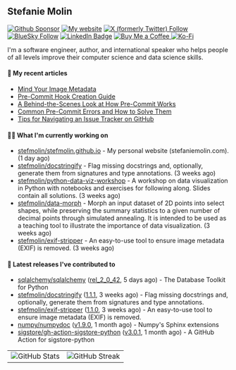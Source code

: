 ## Stefanie Molin

[![Github Sponsor](https://img.shields.io/static/v1?label=Sponsor&message=%E2%9D%A4&logo=GitHub&link=https://github.com/sponsors/stefmolin&style=flat)](https://github.com/sponsors/stefmolin)
[![My website](https://img.shields.io/badge/website-stefaniemolin.com-0073b7?style=flat&link=https://stefaniemolin.com/)](https://stefaniemolin.com/)
[![X (formerly Twitter) Follow](https://img.shields.io/twitter/follow/StefanieMolin?style=social)](https://twitter.com/StefanieMolin)
[![BlueSky Follow](https://img.shields.io/badge/-Stefanie%20Molin-blue?style=flat-square&logo=bluesky&logoColor=white&link=https://bsky.app/profile/stefaniemolin.com)](https://bsky.app/profile/stefaniemolin.com)
[![LinkedIn Badge](https://img.shields.io/badge/LinkedIn-Stefanie%20Molin-blue?style=flat-square&logo=Linkedin&logoColor=white&link=https://www.linkedin.com/in/stefanie-molin/)](https://www.linkedin.com/in/stefanie-molin/)
[![Buy Me a Coffee](https://img.shields.io/badge/Buy_Me_a_Coffee-yellow?style=flat&logo=buymeacoffee&logoColor=white&labelColor=yellow&color=gray)
](https://www.buymeacoffee.com/stefanie.molin)
[![Ko-Fi](https://shields.io/badge/kofi-Support-ff5f5f?logo=ko-fi&style=flat)](https://ko-fi.com/stefaniemolin)

I'm a software engineer, author, and international speaker who helps people of all levels
improve their computer science and data science skills.

#### 📜 My recent articles

- [Mind Your Image Metadata](https://stefaniemolin.com/articles/devx/pre-commit/exif-stripper)
- [Pre-Commit Hook Creation Guide](https://stefaniemolin.com/articles/devx/pre-commit/hook-creation-guide)
- [A Behind-the-Scenes Look at How Pre-Commit Works](https://stefaniemolin.com/articles/devx/pre-commit/behind-the-scenes)
- [Common Pre-Commit Errors and How to Solve Them](https://stefaniemolin.com/articles/devx/pre-commit/troubleshooting-guide)
- [Tips for Navigating an Issue Tracker on GitHub](https://stefaniemolin.com/articles/open-source/navigating-an-issue-tracker)

#### 👩‍💻 What I'm currently working on

- [stefmolin/stefmolin.github.io](https://github.com/stefmolin/stefmolin.github.io) - My personal website (stefaniemolin.com). (1 day ago)
- [stefmolin/docstringify](https://github.com/stefmolin/docstringify) - Flag missing docstrings and, optionally, generate them from signatures and type annotations. (3 weeks ago)
- [stefmolin/python-data-viz-workshop](https://github.com/stefmolin/python-data-viz-workshop) - A workshop on data visualization in Python with notebooks and exercises for following along.  Slides contain all solutions. (3 weeks ago)
- [stefmolin/data-morph](https://github.com/stefmolin/data-morph) - Morph an input dataset of 2D points into select shapes, while preserving the summary statistics to a given number of decimal points through simulated annealing. It is intended to be used as a teaching tool to illustrate the importance of data visualization. (3 weeks ago)
- [stefmolin/exif-stripper](https://github.com/stefmolin/exif-stripper) - An easy-to-use tool to ensure image metadata (EXIF) is removed. (3 weeks ago)

#### 🔭 Latest releases I've contributed to

- [sqlalchemy/sqlalchemy](https://github.com/sqlalchemy/sqlalchemy) ([rel_2_0_42](https://github.com/sqlalchemy/sqlalchemy/releases/tag/rel_2_0_42), 5 days ago) - The Database Toolkit for Python
- [stefmolin/docstringify](https://github.com/stefmolin/docstringify) ([1.1.1](https://github.com/stefmolin/docstringify/releases/tag/1.1.1), 3 weeks ago) - Flag missing docstrings and, optionally, generate them from signatures and type annotations.
- [stefmolin/exif-stripper](https://github.com/stefmolin/exif-stripper) ([1.1.0](https://github.com/stefmolin/exif-stripper/releases/tag/1.1.0), 3 weeks ago) - An easy-to-use tool to ensure image metadata (EXIF) is removed.
- [numpy/numpydoc](https://github.com/numpy/numpydoc) ([v1.9.0](https://github.com/numpy/numpydoc/releases/tag/v1.9.0), 1 month ago) - Numpy&#39;s Sphinx extensions
- [sigstore/gh-action-sigstore-python](https://github.com/sigstore/gh-action-sigstore-python) ([v3.0.1](https://github.com/sigstore/gh-action-sigstore-python/releases/tag/v3.0.1), 1 month ago) - A GitHub Action for sigstore-python

<table>
  <tr style="border: none">
    <td valign="top" style="border: none">
      <img src="https://github-readme-stats.vercel.app/api?username=stefmolin&rank_icon=percentile&show_icons=true&theme=transparent" alt="GitHub Stats" />
    </td>
    <td valign="top" style="border: none">
      <img src="https://github-readme-streak-stats.herokuapp.com?user=stefmolin&mode=weekly&theme=transparent" alt="GitHub Streak" />
    </td>
  </tr>
</table>
